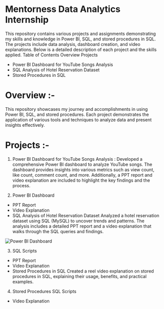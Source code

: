 # Mentorness Data Analytics Internship
This repository contains various projects and assignments demonstrating my skills and knowledge in Power BI, SQL, and stored procedures in SQL. The projects include data analysis, dashboard creation, and video explanations. Below is a detailed description of each project and the skills applied.
Table of Contents
Overview
Projects
  - Power BI Dashboard for YouTube Songs Analysis
  - SQL Analysis of Hotel Reservation Dataset
  - Stored Procedures in SQL

# Overview :-
  This repository showcases my journey and accomplishments in using Power BI, SQL, and stored procedures. Each project demonstrates the application of various tools and techniques to analyze data and present insights effectively.

# Projects :-
1. Power BI Dashboard for YouTube Songs Analysis :
  Developed a comprehensive Power BI dashboard to analyze YouTube songs. The dashboard provides insights into various metrics such as view count, like count, comment count, and more.   Additionally, a PPT report and video explanation are included to highlight the key findings and the process.

2. Power BI Dashboard
  - PPT Report
  - Video Explanation
  - SQL Analysis of Hotel Reservation Dataset
  Analyzed a hotel reservation dataset using SQL (MySQL) to uncover trends and patterns. The analysis includes a detailed PPT report and a video explanation that walks through the SQL queries and findings.

![Power BI Dashboard](https://github.com/user-attachments/assets/6764490d-b18c-49db-a8ad-ad80f32f33c7)

3. SQL Scripts
  - PPT Report
  - Video Explanation
  - Stored Procedures in SQL
  Created a reel video explanation on stored procedures in SQL, explaining their usage, benefits, and practical examples.

4. Stored Procedures SQL Scripts
  - Video Explanation
